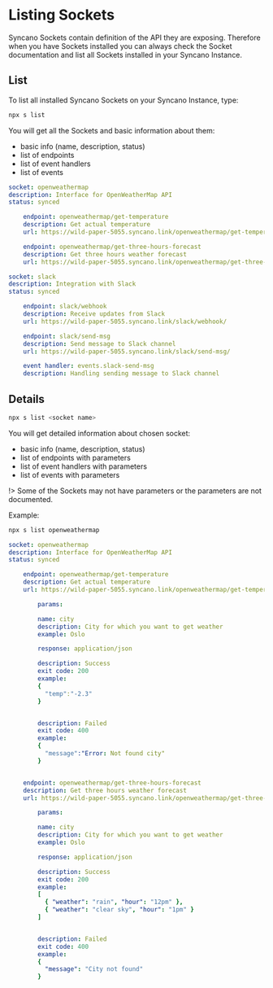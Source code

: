# Listing Sockets

Syncano Sockets contain definition of the API they are exposing. Therefore when you have Sockets installed you can always check the Socket documentation and list all Sockets installed in your Syncano Instance.

## List

To list all installed Syncano Sockets on your Syncano Instance, type:
```sh
npx s list
```

You will get all the Sockets and basic information about them:
  - basic info (name, description, status)
  - list of endpoints
  - list of event handlers
  - list of events

```yaml
socket: openweathermap
description: Interface for OpenWeatherMap API
status: synced

    endpoint: openweathermap/get-temperature
    description: Get actual temperature
    url: https://wild-paper-5055.syncano.link/openweathermap/get-temperature/

    endpoint: openweathermap/get-three-hours-forecast
    description: Get three hours weather forecast
    url: https://wild-paper-5055.syncano.link/openweathermap/get-three-hours-forecast/

socket: slack
description: Integration with Slack
status: synced

    endpoint: slack/webhook
    description: Receive updates from Slack
    url: https://wild-paper-5055.syncano.link/slack/webhook/

    endpoint: slack/send-msg
    description: Send message to Slack channel
    url: https://wild-paper-5055.syncano.link/slack/send-msg/

    event handler: events.slack-send-msg
    description: Handling sending message to Slack channel
```

## Details
```sh
npx s list <socket name>
```
You will get detailed information about chosen socket:
  - basic info (name, description, status)
  - list of endpoints with parameters
  - list of event handlers with parameters
  - list of events with parameters

!> Some of the Sockets may not have parameters or the parameters are not documented.

Example:
```sh
npx s list openweathermap
```
```yaml
socket: openweathermap
description: Interface for OpenWeatherMap API
status: synced

    endpoint: openweathermap/get-temperature
    description: Get actual temperature
    url: https://wild-paper-5055.syncano.link/openweathermap/get-temperature/

        params:

        name: city
        description: City for which you want to get weather
        example: Oslo

        response: application/json

        description: Success
        exit code: 200
        example:
        {
          "temp":"-2.3"
        }


        description: Failed
        exit code: 400
        example:
        {
          "message":"Error: Not found city"
        }


    endpoint: openweathermap/get-three-hours-forecast
    description: Get three hours weather forecast
    url: https://wild-paper-5055.syncano.link/openweathermap/get-three-hours-forecast/

        params:

        name: city
        description: City for which you want to get weather
        example: Oslo

        response: application/json

        description: Success
        exit code: 200
        example:
        [
          { "weather": "rain", "hour": "12pm" },
          { "weather": "clear sky", "hour": "1pm" }
        ]


        description: Failed
        exit code: 400
        example:
        {
          "message": "City not found"
        }
```
